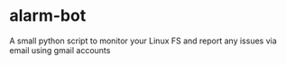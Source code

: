 # alarm-bot
A small python script to monitor your Linux FS and report any issues via email using gmail accounts
